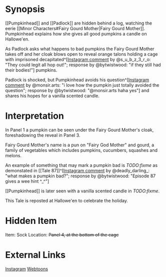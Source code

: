 # Synopsis
[[Pumpkinhead]] and [[Padlock]] are hidden behind a log, watching the eerie [[Minor Characters#Fairy Gourd Mother|Fairy Gourd Mother]]. Pumpkinhead explains how she gives all good pumpkins a candle on Hallowe'en.

As Padlock asks what happens to bad pumpkins the Fairy Gourd Mother takes off and her cloak blows open to reveal orange talons holding a cage with imprisoned decapitated^[[Instagram comment](https://www.instagram.com/p/B35Rm7vAszu/) by @s_u_b_z_3_r_o: "They could legit all hop out!"; response by @bytwistwood: "if they still had their bodies!"] pumpkins.

Padlock is shocked, but Pumpkinhead avoids his question^[[Instagram comment](https://www.instagram.com/p/B35Rm7vAszu/) by @monsir.arts: "i love how the pumpkin just totally avoided the question"; response by @bytwistwood: "@monsir.arts haha yes"] and shares his hopes for a vanilla scented candle.

# Interpretation
In Panel 1 a pumpkin can be seen under the Fairy Gourd Mother's cloak, foreshadowing the reveal in Panel 3.

Fairy Gourd Mother's name is a pun on "Fairy God Mother" and gourd, a family of vegetables which includes pumpkins, cucumbers, squashes and melons.

An example of something that may mark a pumpkin bad is *TODO:fixme* as demonstated in [[Tale 87]]^[[Instagram comment](https://www.instagram.com/p/B35Rm7vAszu/) by @deadly_darling_: "what makes a pumpkin bad?"; response by @bytwistwood: "Episode 87 gives a wee hint ^_^"]

[[Pumpkinhead]] is later seen with a vanilla scented candle in *TODO:fixme*.

This Tale is reposted at Hallowe'en to celebrate the holiday.

# Hidden Item
Item: Sock
Location: ~~Panel 4, at the bottom of the cage~~

# External Links
[Instagram](https://www.instagram.com/p/B35Rm7vAszu/)
[Webtoons]()